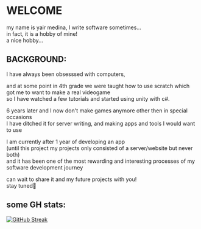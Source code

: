 # WELCOME
my name is yair medina, I write software sometimes...\
in fact, it is a hobby of mine!\
a nice hobby...

##

## BACKGROUND:
I have always been obsesssed with computers,

and at some point in 4th grade we were taught how to use scratch which got me to want to make a real videogame\
so I have watched a few tutorials and started using unity with c#.

6 years later and I now don't make games anymore other then in special occasions\
I have ditched it for server writing, and making apps and tools I would want to use

I am currently after 1 year of developing an app\
(until this project my projects only consisted of a server/website but never both)\
and it has been one of the most rewarding and interesting processes of my software development journey

can wait to share it and my future projects with you!\
stay tuned🔔

##

## some GH stats:


[![GitHub Streak](https://streak-stats.demolab.com?user=DarknessRisesFromBelow&theme=tokyonight-duo&hide_border=true&date_format=j%20M%5B%20Y%5D&background=45%2C58E6EB22%2CEB00000E)](https://git.io/streak-stats)
